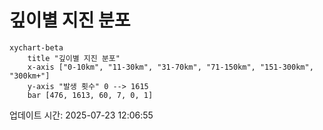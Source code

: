 # 깊이별 지진 분포

```mermaid
xychart-beta
    title "깊이별 지진 분포"
    x-axis ["0-10km", "11-30km", "31-70km", "71-150km", "151-300km", "300km+"]
    y-axis "발생 횟수" 0 --> 1615
    bar [476, 1613, 60, 7, 0, 1]
```

업데이트 시간: 2025-07-23 12:06:55
